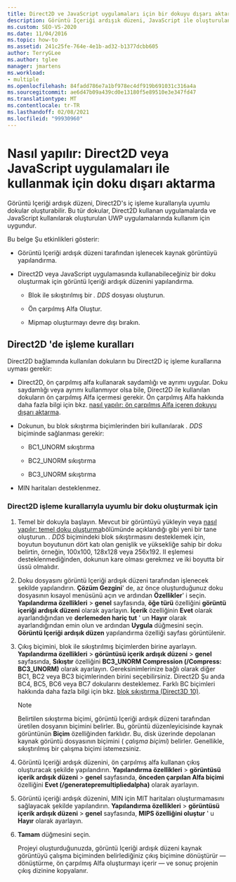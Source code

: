 ```yaml
---
title: Direct2D ve JavaScript uygulamaları için bir dokuyu dışarı aktarma
description: Görüntü Içeriği ardışık düzeni, JavaScript ile oluşturulan Direct2D uygulamalarında ve UWP uygulamalarında kullanılmak üzere Direct2D iç işleme ile uyumlu dokular üretir.
ms.custom: SEO-VS-2020
ms.date: 11/04/2016
ms.topic: how-to
ms.assetid: 241c25fe-764e-4e1b-ad32-b1377dcbb605
author: TerryGLee
ms.author: tglee
manager: jmartens
ms.workload:
- multiple
ms.openlocfilehash: 84fadd786e7a1bf978ec4df919b691031c316a4a
ms.sourcegitcommit: ae6d47b09a439cd0e13180f5e89510e3e347fd47
ms.translationtype: MT
ms.contentlocale: tr-TR
ms.lasthandoff: 02/08/2021
ms.locfileid: "99930960"
---
```

# <a name="how-to-export-a-texture-for-use-with-direct2d-or-javascript-apps"></a>Nasıl yapılır: Direct2D veya JavaScript uygulamaları ile kullanmak için doku dışarı aktarma

Görüntü Içeriği ardışık düzeni, Direct2D's iç işleme kurallarıyla uyumlu dokular oluşturabilir. Bu tür dokular, Direct2D kullanan uygulamalarda ve JavaScript kullanılarak oluşturulan UWP uygulamalarında kullanım için uygundur.

Bu belge Şu etkinlikleri gösterir:

- Görüntü Içeriği ardışık düzeni tarafından işlenecek kaynak görüntüyü yapılandırma.

- Direct2D veya JavaScript uygulamasında kullanabileceğiniz bir doku oluşturmak için görüntü Içeriği ardışık düzenini yapılandırma.

  - Blok ile sıkıştırılmış bir *. DDS* dosyası oluşturun.

  - Ön çarpılmış Alfa Oluştur.

  - Mipmap oluşturmayı devre dışı bırakın.

## <a name="rendering-conventions-in-direct2d"></a>Direct2D 'de işleme kuralları

Direct2D bağlamında kullanılan dokuların bu Direct2D iç işleme kurallarına uyması gerekir:

- Direct2D, ön çarpılmış alfa kullanarak saydamlığı ve ayrımı uygular. Doku saydamlığı veya ayrımı kullanmıyor olsa bile, Direct2D ile kullanılan dokuların ön çarpılmış Alfa içermesi gerekir. Ön çarpılmış Alfa hakkında daha fazla bilgi için bkz. [nasıl yapılır: ön çarpılmış Alfa içeren dokuyu dışarı aktarma](../designers/how-to-export-a-texture-that-has-premultiplied-alpha.md).

- Dokunun, bu blok sıkıştırma biçimlerinden biri kullanılarak *. DDS* biçiminde sağlanması gerekir:

  - BC1_UNORM sıkıştırma

  - BC2_UNORM sıkıştırma

  - BC3_UNORM sıkıştırma

- MIN haritaları desteklenmez.

### <a name="to-create-a-texture-thats-compatible-with-direct2d-rendering-conventions"></a>Direct2D işleme kurallarıyla uyumlu bir doku oluşturmak için

1. Temel bir dokuyla başlayın. Mevcut bir görüntüyü yükleyin veya [nasıl yapılır: temel doku oluşturma](../designers/how-to-create-a-basic-texture.md)bölümünde açıklandığı gibi yeni bir tane oluşturun. *. DDS* biçimindeki blok sıkıştırmasını desteklemek için, boyutun boyutunun dört katı olan genişlik ve yüksekliğe sahip bir doku belirtin, örneğin, 100x100, 128x128 veya 256x192. II eşlemesi desteklenmediğinden, dokunun kare olması gerekmez ve iki boyutta bir üssü olmalıdır.

2. Doku dosyasını görüntü Içeriği ardışık düzeni tarafından işlenecek şekilde yapılandırın. **Çözüm Gezgini**' de, az önce oluşturduğunuz doku dosyasının kısayol menüsünü açın ve ardından **Özellikler**' i seçin. **Yapılandırma özellikleri**  >  **genel** sayfasında, **öğe türü** özelliğini **görüntü içeriği ardışık düzeni** olarak ayarlayın. **İçerik** özelliğinin **Evet** olarak ayarlandığından ve **derlemeden hariç tut** ' un **Hayır** olarak ayarlandığından emin olun ve ardından **Uygula** düğmesini seçin. **Görüntü Içeriği ardışık düzen** yapılandırma özelliği sayfası görüntülenir.

3. Çıkış biçimini, blok ile sıkıştırılmış biçimlerden birine ayarlayın. **Yapılandırma özellikleri**  >  **görüntüsü içerik ardışık düzeni**  >  **genel** sayfasında, **Sıkıştır** özelliğini **BC3_UNORM Compression (/Compress: BC3_UNORM)** olarak ayarlayın. Gereksinimlerinize bağlı olarak diğer BC1, BC2 veya BC3 biçimlerinden birini seçebilirsiniz. Direct2D Şu anda BC4, BC5, BC6 veya BC7 dokularını desteklemez. Farklı BC biçimleri hakkında daha fazla bilgi için bkz. [blok sıkıştırma (Direct3D 10)](/windows/desktop/direct3d10/d3d10-graphics-programming-guide-resources-block-compression).

   > [!NOTE]
   > Belirtilen sıkıştırma biçimi, görüntü Içeriği ardışık düzeni tarafından üretilen dosyanın biçimini belirler. Bu, görüntü düzenleyicisinde kaynak görüntünün **Biçim** özelliğinden farklıdır. Bu, disk üzerinde depolanan kaynak görüntü dosyasının biçimini ( *çalışma biçimi*) belirler. Genellikle, sıkıştırılmış bir çalışma biçimi istemezsiniz.

4. Görüntü Içeriği ardışık düzenini, ön çarpılmış alfa kullanan çıkış oluşturacak şekilde yapılandırın. **Yapılandırma özellikleri**  >  **görüntüsü içerik ardışık düzeni**  >  **genel** sayfasında, **önceden çarpılan Alfa biçimi** özelliğini **Evet (/generatepremultipliedalpha)** olarak ayarlayın.

5. Görüntü içeriği ardışık düzenini, MIN için MIT haritaları oluşturmamasını sağlayacak şekilde yapılandırın. **Yapılandırma özellikleri**  >  **görüntüsü içerik ardışık düzeni**  >  **genel** sayfasında, **MIPS özelliğini oluştur** ' u **Hayır** olarak ayarlayın.

6. **Tamam** düğmesini seçin.

   Projeyi oluşturduğunuzda, görüntü Içeriği ardışık düzeni kaynak görüntüyü çalışma biçiminden belirlediğiniz çıkış biçimine dönüştürür — dönüştürme, ön çarpılmış Alfa oluşturmayı içerir — ve sonuç projenin çıkış dizinine kopyalanır.
